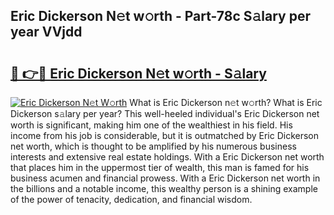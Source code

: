 ## Eric Dickerson N𝚎t w𝚘rth - Part-78c S𝚊lary per year VVjdd

# <h2><a href="http://gc05gl.nevu.top/?p=Eric+Dickerson">🔗 👉🔴 Eric Dickerson N𝚎t w𝚘rth - S𝚊lary</a></h2>

[![Eric Dickerson N𝚎t W𝚘rth](https://i.imgur.com/Oavwk0R.jpeg)](http://gc05gl.nevu.top/?p=Eric+Dickerson)
What is Eric Dickerson n𝚎t w𝚘rth? What is Eric Dickerson s𝚊lary per year?
This well-heeled individual's Eric Dickerson net worth is significant, making him one of the wealthiest in his field. His income from his job is considerable, but it is outmatched by Eric Dickerson net worth, which is thought to be amplified by his numerous business interests and extensive real estate holdings. With a Eric Dickerson net worth that places him in the uppermost tier of wealth, this man is famed for his business acumen and financial prowess. With a Eric Dickerson net worth in the billions and a notable income, this wealthy person is a shining example of the power of tenacity, dedication, and financial wisdom.
